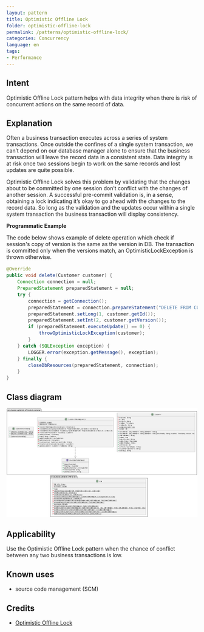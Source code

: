 ```yaml
---
layout: pattern
title: Optimistic Offline Lock
folder: optimistic-offline-lock
permalink: /patterns/optimistic-offline-lock/
categories: Concurrency
language: en
tags:
- Performance
---
```


## Intent
Optimistic Offline Lock pattern helps with data integrity when there is risk of concurrent
actions on the same record of data.

## Explanation
Often a business transaction executes across a series of system transactions. Once outside the 
confines of a single system transaction, we can’t depend on our database manager alone to ensure 
that the business transaction will leave the record data in a consistent state. Data integrity is 
at risk once two sessions begin to work on the same records and lost updates are quite possible. 

Optimistic Offline Lock solves this problem by validating that the changes about to be committed 
by one session don’t conflict with the changes of another session. A successful pre-commit validation 
is, in a sense, obtaining a lock indicating it’s okay to go ahead with the changes to the record data. 
So long as the validation and the updates occur within a single system transaction the business
transaction will display consistency.

**Programmatic Example**

The code below shows example of delete operation which check if session's copy of version is the
same as the version in DB. The transaction is committed only when the versions match, an 
OptimisticLockException is thrown otherwise.

```java
@Override
public void delete(Customer customer) {
    Connection connection = null;
    PreparedStatement preparedStatement = null;
    try {
        connection = getConnection();
        preparedStatement = connection.prepareStatement("DELETE FROM CUSTOMERS WHERE id = ? AND version = ?");
        preparedStatement.setLong(1, customer.getId());
        preparedStatement.setInt(2, customer.getVersion());
        if (preparedStatement.executeUpdate() == 0) {
            throwOptimisticLockException(customer);
        }
    } catch (SQLException exception) {
        LOGGER.error(exception.getMessage(), exception);
    } finally {
        closeDbResources(preparedStatement, connection);
    }
}
```

## Class diagram
![alt text](./etc/optimistic-offline-lock.urm.png "Optimistic Offline Lock")

## Applicability
Use the Optimistic Offline Lock pattern when the chance of conflict between any two business transactions is low.

## Known uses
* source code management (SCM)

## Credits
* [Optimistic Offline Lock](https://books.google.fi/books?id=vqTfNFDzzdIC&pg=PA416#v=onepage&q&f=false)
